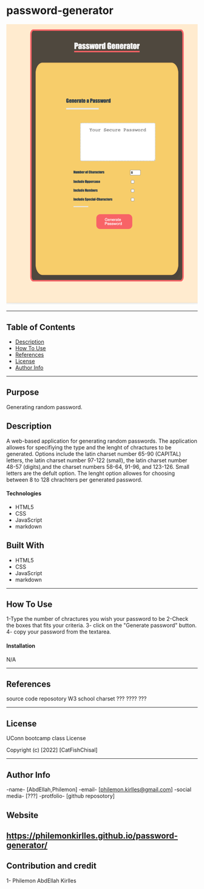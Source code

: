 # password-generator

![Project Image](./assets/images/password-generator.png)

---

## Table of Contents

- [Description](#description)
- [How To Use](#how-to-use)
- [References](#references)
- [License](#license)
- [Author Info](#author-info)

---

## Purpose
Generating random password. 

## Description
A web-based application for generating random passwords. The application allowes for specifiying the type and the lenght of chractures to be generated. Options include the latin charset number 65-90 (CAPITAL) letters, the latin charset number 97-122 (small), the latin charset number 48-57 (digits),and the charset numbers 58-64, 91-96, and 123-126. Small letters are the defult option. The lenght option allowes for choosing between 8 to 128 chrachters per generated password. 



#### Technologies
* HTML5
* CSS
* JavaScript
* markdown

## Built With
* HTML5
* CSS
* JavaScript
* markdown
---

## How To Use
1-Type the number of chractures you wish your password to be
2-Check the boxes that fits your criteria.
3- click on the "Generate password" button. 
4- copy your password from the textarea.

#### Installation
N/A

---

## References
source code reposotory
W3 school charset
???
????
???

---

## License


UConn bootcamp class License

Copyright (c) [2022] [CatFishChisal]

---

## Author Info


-name- [AbdEllah,Philemon]
-email- [philemon.kirlles@gmail.com]
-social media- [???]
-protfolio- [github reposotory]
## Website
https://philemonkirlles.github.io/password-generator/
---

## Contribution and credit
1- Philemon AbdEllah Kirlles

